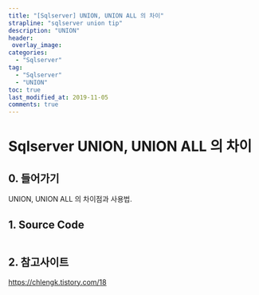 ```yaml
---
title: "[Sqlserver] UNION, UNION ALL 의 차이"
strapline: "sqlserver union tip"
description: "UNION"
header:
 overlay_image: 
categories:
  - "Sqlserver"
tag:
  - "Sqlserver"
  - "UNION"
toc: true
last_modified_at: 2019-11-05
comments: true
---
```

# Sqlserver UNION, UNION ALL 의 차이

## 0. 들어가기

  UNION, UNION ALL 의 차이점과 사용법.

## 1. Source Code

```
```

## 2. 참고사이트

  <https://chlengk.tistory.com/18>
